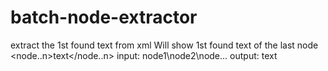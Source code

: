 # batch-node-extractor
extract the 1st found text from xml
Will show 1st found text of the last node
<node1><node2><node..n>text</node..n>
 input: node1\node2\node...
 output: text
